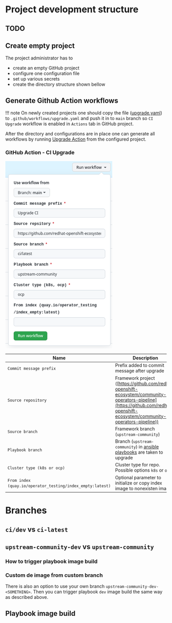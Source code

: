 # Project development structure

## TODO


## Create empty project
The project administrator has to

- create an empty GitHub project
- configure one configuration file
- set up various secrets
- create the directory structure shown bellow

## Generate Github Action workflows

!!! note
    On newly created projects one should copy the file ([upgrade.yaml](https://github.com/redhat-openshift-ecosystem/community-operators-pipeline/blob/main/.github/workflows/upgrade.yaml)) to `.github/workflows/upgrade.yaml` and push it in to `main` branch so `CI Upgrade` workflow is enabled in `Actions` tab in GitHub project.

After the directory and configurations are in place one can generate all workflows by running [Upgrade Action](https://github.com/redhat-openshift-ecosystem/community-operators-pipeline/actions/workflows/upgrade.yaml) from the configured project.

### GitHub Action - CI Upgrade



![PR](../images/ci_upgrade_wk.png)

| Name | Description |
|------|--------|
|`Commit message prefix`|Prefix added to commit message after upgrade|
|`Source repository`|Framework project ([https://github.com/redhat-openshift-ecosystem/community-operators-pipeline](https://github.com/redhat-openshift-ecosystem/community-operators-pipeline))|
|`Source branch`|Framework branch (`upstream-community`)|
|`Playbook branch`|Branch (`upstream-community`) in [ansible playbooks](https://github.com/redhat-openshift-ecosystem/operator-test-playbooks) are taken to upgrade|
|`Cluster type (k8s or ocp)`|Cluster type for repo. Possible options `k8s` or `ocp`|
|`From index (quay.io/operator_testing/index_empty:latest)`|Optional parameter to initialize or copy index image to nonexisten images|


# Branches

## `ci/dev` vs `ci-latest`

## `upstream-community-dev` vs `upstream-community`
### How to trigger playbook image build
### Custom de image from custom branch
There is also an option to use your own branch `upstream-community-dev-<SOMETHING>`. Then you can trigger playbook `dev` image build the same way as described above.

## Playbook image build

